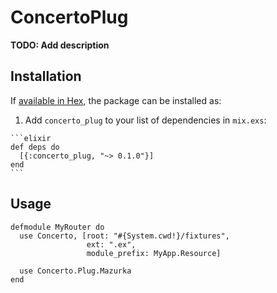 # ConcertoPlug

**TODO: Add description**

## Installation

If [available in Hex](https://hex.pm/docs/publish), the package can be installed as:

  1. Add `concerto_plug` to your list of dependencies in `mix.exs`:

    ```elixir
    def deps do
      [{:concerto_plug, "~> 0.1.0"}]
    end
    ```

## Usage

```
defmodule MyRouter do
  use Concerto, [root: "#{System.cwd!}/fixtures",
                 ext: ".ex",
                 module_prefix: MyApp.Resource]

  use Concerto.Plug.Mazurka
end
```
